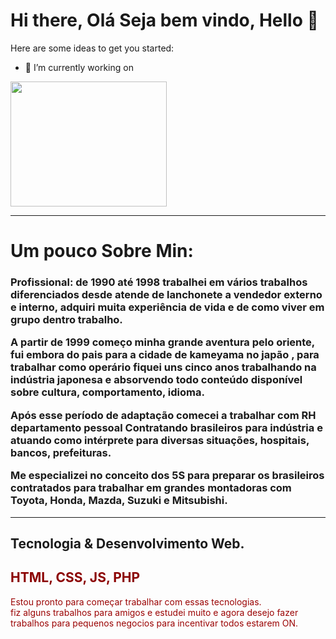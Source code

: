# Hi there, Olá Seja bem vindo, Hello 👋



Here are some ideas to get you started:

- 🔭 I’m currently working on 


<div class="img">
    <img src="https://user-images.githubusercontent.com/16795064/133941017-fbd1989e-bc20-4915-9f10-c3b45bb3b66d.png" width="250px" height="200px" alt="">
</div>
<hr/>

<h1>Um pouco Sobre Min:</h1> 
<h3> Profissional:  de 1990 até 1998 trabalhei em vários trabalhos diferenciados desde atende de lanchonete a vendedor externo e interno, adquiri muita experiência de vida e de como viver em grupo dentro trabalho.

A partir de 1999 começo minha grande aventura pelo oriente, fui embora do pais para a cidade de kameyama no japão , para trabalhar como operário fiquei uns cinco anos trabalhando na indústria japonesa e absorvendo todo conteúdo disponível sobre cultura, comportamento, idioma. 

Após esse período de adaptação comecei a trabalhar com RH departamento pessoal
Contratando brasileiros para indústria e atuando como intérprete para diversas situações, hospitais, bancos, prefeituras. 

Me especializei no conceito dos 5S para preparar os brasileiros contratados para trabalhar em grandes montadoras com Toyota, Honda, Mazda, Suzuki e Mitsubishi. </h3>
<hr/>
    
 <h2>  Tecnologia & Desenvolvimento Web.</h2>

<h2 style="color: darkred;">
HTML, CSS, JS, PHP 
</h2>

<p style="color:  rgb(155, 4, 4);">
Estou pronto para começar trabalhar com essas tecnologias. <br>
fiz alguns trabalhos para amigos e estudei muito e agora desejo fazer trabalhos para pequenos negocios para 
incentivar todos estarem ON. 
</p>

 


